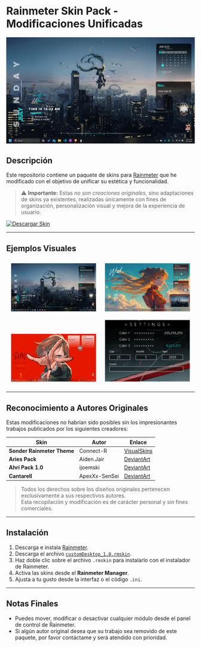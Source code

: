 # Rainmeter Skin Pack - Modificaciones Unificadas

![Preview](./Examples/example1.png)

## Descripción

Este repositorio contiene un paquete de skins para [Rainmeter](https://www.rainmeter.net/) que he modificado con el objetivo de unificar su estética y funcionalidad.  
> ⚠️ **Importante:** Estas *no son creaciones originales*, sino adaptaciones de skins ya existentes, realizadas únicamente con fines de organización, personalización visual y mejora de la experiencia de usuario.
  
[![Descargar Skin](https://img.shields.io/badge/Descargar_CustomDesktop_1.0.rmskin-00aaff?style=for-the-badge&logo=rainmeter&logoColor=white)](./customDesktop_1.0.rmskin)

---

## Ejemplos Visuales

<div align="center">
  <img src="./Examples/example1.png" alt="Escritorio con skin" width="45%" style="margin: 10px;">
  <img src="./Examples/example2.png" alt="Widgets activos" width="45%" style="margin: 10px;">
  <br>
  <img src="./Examples/example3.png" alt="Interfaz alternativa" width="45%" style="margin: 10px;">
  <img src="./Examples/example4.png" alt="Seccion de settings" width="45%" style="margin: 10px;">
</div>

---

## Reconocimiento a Autores Originales

Estas modificaciones no habrían sido posibles sin los impresionantes trabajos publicados por los siguientes creadores:

| Skin | Autor | Enlace |
|--------|----------|-----------|
| **Sonder Rainmeter Theme** | Connect-R | [VisualSkins](https://visualskins.com/skin/sonder) |
| **Aries Pack** | Aiden.Jair | [DeviantArt](https://www.deviantart.com/aidendrew/art/Aries-Pack-903982509) |
| **Ahri Pack 1.0** | ijoemski | [DeviantArt](https://www.deviantart.com/ijoemski/art/Ahri-Pack-1-0-375008587) |
| **Cantarell** | ApexXx-SenSei | [DeviantArt](https://www.deviantart.com/apexxx-sensei/art/Cantarell-770482237) |

> Todos los derechos sobre los diseños originales pertenecen exclusivamente a sus respectivos autores.  
> Esta recopilación y modificación es de carácter personal y sin fines comerciales.

---

## Instalación

1. Descarga e instala [Rainmeter](https://www.rainmeter.net/).
2. Descarga el archivo [`customDesktop_1.0.rmskin`](./customDesktop_1.0.rmskin).
3. Haz doble clic sobre el archivo `.rmskin` para instalarlo con el instalador de Rainmeter.
4. Activa las skins desde el **Rainmeter Manager**.
5. Ajusta a tu gusto desde la interfaz o el código `.ini`.

---

## Notas Finales

- Puedes mover, modificar o desactivar cualquier módulo desde el panel de control de Rainmeter.
- Si algún autor original desea que su trabajo sea removido de este paquete, por favor contáctame y será atendido con prioridad.
